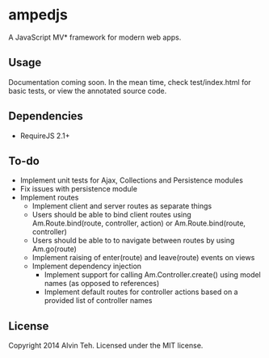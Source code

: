 ampedjs
=========

A JavaScript MV* framework for modern web apps.

Usage
-------

Documentation coming soon. In the mean time, check test/index.html for basic tests, or view the annotated source code.

Dependencies
-------

* RequireJS 2.1+

To-do
-------

* Implement unit tests for Ajax, Collections and Persistence modules
* Fix issues with persistence module
* Implement routes
	* Implement client and server routes as separate things
	* Users should be able to bind client routes  using Am.Route.bind(route, controller, action) or  Am.Route.bind(route, controller)
	* Users should be able to to navigate between routes by using Am.go(route)
	* Implement raising of enter(route) and leave(route) events on views
  * Implement dependency injection
	* Implement support for calling Am.Controller.create() using model names (as opposed to references)
	* Implement default routes for controller actions based on a provided list of controller names
 
License
-------
Copyright 2014 Alvin Teh.
Licensed under the MIT license.
